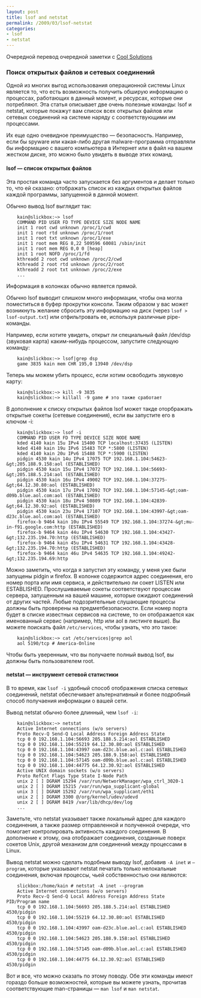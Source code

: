 ```yaml
---
layout: post
title: lsof and netstat
permalink: /2009/03/lsof-netstat
categories:
- lsof
- netstat
---
```


Очередной перевод очередной заметки с [Cool Solutions](http://www.novell.com/coolsolutions/feature/19999.html)

<!--more-->

### Поиск открытых файлов и сетевых соединений

Одной из многих выгод использования операционной системы Linux является то, что есть возможность получить обширую информацию о процессах, работающих в данный момент, и ресурсах, которые они потребляют. Эта статья описывает две очень полезные команды: lsof и netstat, которые покажут вам список всех открытых файлов или сетевых соединений на системе наряду с соответствующими им процессами.

Их еще одно очевидное преимущество — безопасность. Например, если бы spyware или какая-либо другая malware-программа отправляли бы информацию с вашего компьютера в Интернет или в файл на вашем жестком диске, это можно было увидеть в выводе этих команд.

#### lsof — список открытых файлов

Эта простая команда часто запускается без аргументов и делает только то, что ей сказано: отображать список из каждых открытых файлов каждой программы, запущенной в данной момент.

Обычно вывод lsof выглядит так:

		kain@slickbox:~> lsof
		COMMAND PID USER FD TYPE DEVICE SIZE NODE NAME
		init 1 root cwd unknown /proc/1/cwd
		init 1 root rtd unknown /proc/1/root
		init 1 root txt unknown /proc/1/exe
		init 1 root mem REG 8,22 509596 60081 /sbin/init
		init 1 root mem REG 0,0 0 [heap]
		init 1 root NOFD /proc/1/fd
		kthreadd 2 root cwd unknown /proc/2/cwd
		kthreadd 2 root rtd unknown /proc/2/root
		kthreadd 2 root txt unknown /proc/2/exe
		...

Информация в колонках обычно является прямой.

Обычно lsof выводит слишком много информации, чтобы она могла поместиться в буфер прокрутки консоли. Таким образом у вас может возникнуть желание сбросить эту информацию на диск (через `lsof > lsof-output.txt`) или отфильтровать ее, используя различные pipe-команды.

Например, если хотите увидеть, открыт ли специальный файл /dev/dsp (звуковая карта) каким-нибудь процессом, запустите следующую команду:

		kain@slickbox:~> lsof|grep dsp
		game 3835 kain mem CHR 195,0 13940 /dev/dsp

Теперь мы можем убить процесс, если хотим освободить звуковую карту:

		kain@slickbox:~> kill -9 3835
		kain@slickbox:~> killall -9 game # это также сработает

В дополнение к списку открытых файлов lsof может такде оторбражать открытые сокеты (сетевые соединения), если вы запустите его в ключом -i:

		kain@slickbox:~> lsof -i
		COMMAND PID USER FD TYPE DEVICE SIZE NODE NAME
		kded 4140 kain 15u IPv4 15400 TCP localhost:37435 (LISTEN)
		kded 4140 kain 19u IPv6 15483 TCP *:5800 (LISTEN)
		kded 4140 kain 20u IPv6 15488 TCP *:5900 (LISTEN)
		pidgin 4530 kain 14u IPv4 17075 TCP 192.168.1.104:54623-&gt;205.188.9.158:aol (ESTABLISHED)
		pidgin 4530 kain 15u IPv4 17072 TCP 192.168.1.104:56693-&gt;205.188.5.214:aol (ESTABLISHED)
		pidgin 4530 kain 16u IPv4 49002 TCP 192.168.1.104:37275-&gt;64.12.30.80:aol (ESTABLISHED)
		pidgin 4530 kain 17u IPv4 17092 TCP 192.168.1.104:57145-&gt;oam-d09b.blue.aol.com:aol (ESTABLISHED)
		pidgin 4530 kain 18u IPv4 50809 TCP 192.168.1.104:42839-&gt;64.12.30.92:aol (ESTABLISHED)
		pidgin 4530 kain 23u IPv4 17107 TCP 192.168.1.104:43997-&gt;oam-d23c.blue.aol.com:aol (ESTABLISHED)
		firefox-b 9464 kain 10u IPv4 55549 TCP 192.168.1.104:37274-&gt;mu-in-f91.google.com:http (ESTABLISHED)
		firefox-b 9464 kain 44u IPv4 54630 TCP 192.168.1.104:43427-&gt;132.235.194.70:http (ESTABLISHED)
		firefox-b 9464 kain 45u IPv4 54631 TCP 192.168.1.104:43428-&gt;132.235.194.70:http (ESTABLISHED)
		firefox-b 9464 kain 46u IPv4 54635 TCP 192.168.1.104:49242-&gt;132.235.194.69:http

Можно заметить, что когда я запустил эту команду, у меня уже были запущены pidgin и firefox. В колонке содержится адрес соединения, его номер порта или имя сервиса, и действительно ли сокет LISTEN или ESTABLISHED. Прослушиваемые сокеты соответствуют процессам сервера, запущенным на вашей машине, которые ожидают соединений от других частей. Любые подозрительные слушающие процессы должны быть проверены на предметбезопасности. Если номер порта будет в списке известных сервисов на системе, то он отображается как именованный сервис (например, http или aol в листинге выше). Вы можете поискать файл `/etc/services`, чтобы узнать, что это такое:

		kain@slickbox:~> cat /etc/services|grep aol
		aol 5190/tcp # America-Online

Чтобы быть уверенным, что вы получаете полный вывод lsof, вы должны быть пользователем root.

#### netstat — инструмент сетевой статистики

В то время, как `lsof -i` удобный способ отображения списка сетевых соединений, netstat обеспечивает альтернативный и более подробный способ получаения информации о вашей сети.

Вывод netstat обычно более длинный, чем `lsof -i`:

		kain@slickbox:~> netstat
		Active Internet connections (w/o servers)
		Proto Recv-Q Send-Q Local Address Foreign Address State
		tcp 0 0 192.168.1.104:56693 205.188.5.214:aol ESTABLISHED
		tcp 0 0 192.168.1.104:55219 64.12.30.80:aol ESTABLISHED
		tcp 0 0 192.168.1.104:43997 oam-d23c.blue.aol.c:aol ESTABLISHED
		tcp 0 0 192.168.1.104:54623 205.188.9.158:aol ESTABLISHED
		tcp 0 0 192.168.1.104:57145 oam-d09b.blue.aol.c:aol ESTABLISHED
		tcp 0 0 192.168.1.104:44775 64.12.30.92:aol ESTABLISHED
		Active UNIX domain sockets (w/o servers)
		Proto RefCnt Flags Type State I-Node Path
		unix 2 [ ] DGRAM 15294 /var/run/NetworkManager/wpa_ctrl_3020-1
		unix 2 [ ] DGRAM 15215 /var/run/wpa_supplicant-global
		unix 3 [ ] DGRAM 15292 /var/run/wpa_supplicant/eth1
		unix 2 [ ] DGRAM 3300 @/org/kernel/udev/udevd
		unix 2 [ ] DGRAM 8419 /var/lib/dhcp/dev/log
		...

Заметьте, что netstat указывает также локальный адрес для каждого соединения, а также размер отправленной и полученной очереди, что помогает контролировать активность каждого соединения. В дополнение к этому, она отображает соединения, созданные поверх сокетов Unix, другой механизм для соединений между процессами в Linux.

Вывод netstat можно сделать подобным выводу lsof, добавив `-A inet` и `–program`, которые указывают netstat печатать только нелокальные соединения, включая процессы, чьей собственностью они являются:

		slickbox:/home/kain # netstat -A inet --program
		Active Internet connections (w/o servers)
		Proto Recv-Q Send-Q Local Address Foreign Address State PID/Program name
		tcp 0 0 192.168.1.104:56693 205.188.5.214:aol ESTABLISHED 4530/pidgin
		tcp 0 0 192.168.1.104:55219 64.12.30.80:aol ESTABLISHED 4530/pidgin
		tcp 0 0 192.168.1.104:43997 oam-d23c.blue.aol.c:aol ESTABLISHED 4530/pidgin
		tcp 0 0 192.168.1.104:54623 205.188.9.158:aol ESTABLISHED 4530/pidgin
		tcp 0 0 192.168.1.104:57145 oam-d09b.blue.aol.c:aol ESTABLISHED 4530/pidgin
		tcp 0 0 192.168.1.104:44775 64.12.30.92:aol ESTABLISHED 4530/pidgin

Вот и все, что можно сказать по этому поводу. Обе эти команды имеют гораздо больше возможностей, которые вы можете узнать, прочитав соответствующие man-страницы — `man lsof` и `man netstat`.

